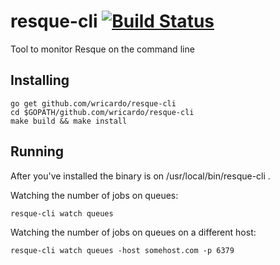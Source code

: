 resque-cli [![Build Status](https://travis-ci.org/wricardo/resque-cli.svg?branch=master)](https://travis-ci.org/wricardo/resque-cli)
==========

Tool to monitor Resque on the command line


Installing
-----------

```shell
go get github.com/wricardo/resque-cli
cd $GOPATH/github.com/wricardo/resque-cli
make build && make install
```

Running
-----------
After you've installed the binary is on /usr/local/bin/resque-cli .

Watching the number of jobs on queues:
```shell
resque-cli watch queues
```
Watching the number of jobs on queues on a different host:
```shell
resque-cli watch queues -host somehost.com -p 6379
```
